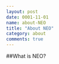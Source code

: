 ```yaml
---
layout: post
date: 0001-11-01
name: about-NEO
title: "About NEO"
category: about
comments: true
---
```


##What is NEO?
